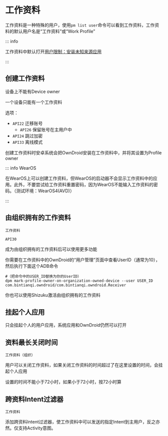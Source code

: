 # 工作资料

工作资料是一种特殊的用户，使用`pm list user`命令可以看到工作资料，工作资料的默认用户名是“工作资料”或“Work Profile”

::: info

工作资料中默认打开[用户限制：安装未知来源应用](UserRestriction#应用)

:::

## 创建工作资料

设备上不能有Device owner

一个设备只能有一个工作资料

选项：

- `API22` 迁移账号
  - `API26` 保留账号在主用户中
- `API24` 跳过加密
- `API33` 离线模式

创建工作资料时安卓系统会把OwnDroid安装在工作资料中，并将其设置为Profile owner

::: info WearOS

在WearOS上可以创建工作资料，但WearOS的启动器不会显示工作资料中的应用。此外，不要尝试给工作资料重置密码，因为WearOS不能输入工作资料的密码。（测试环境：WearOS4(AVD)）

:::

## 由组织拥有的工作资料

`工作资料`

`API30`

成为由组织拥有的工作资料后可以使用更多功能

你需要在工作资料中的OwnDroid的“用户管理”页面中查看UserID（通常为10），然后执行下面这个ADB命令

```shell
#（把命令中的USER_ID替换为你的UserID）
dpm mark-profile-owner-on-organization-owned-device --user USER_ID com.bintianqi.owndroid/com.bintianqi.owndroid.Receiver
```

你也可以使用Shizuku激活由组织拥有的工作资料

## 挂起个人应用


只会挂起个人的用户应用，系统应用和OwnDroid仍然可以打开

## 资料最长关闭时间

`工作资料（组织）`

用户可以关闭工作资料，如果关闭工作资料的时间超过了在这里设置的时间，会挂起个人应用

设置的时间不能小于72小时，如果小于72小时，按72小时算

## 跨资料Intent过滤器

`工作资料`

添加跨资料Intent过滤器，使工作资料中可以发送的指定Intent到主用户，反之亦然。仅支持Activity意图。
